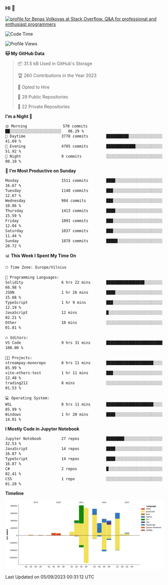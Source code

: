 ### Hi 👋
<a href="https://stackoverflow.com/users/14954249/benas-volkovas"><img src="https://stackoverflow.com/users/flair/14954249.png?theme=dark" width="208" height="58" alt="profile for Benas Volkovas at Stack Overflow, Q&amp;A for professional and enthusiast programmers" title="profile for Benas Volkovas at Stack Overflow, Q&amp;A for professional and enthusiast programmers"></a>

<!--START_SECTION:waka-->
![Code Time](http://img.shields.io/badge/Code%20Time-1%2C553%20hrs%2058%20mins-blue)

![Profile Views](http://img.shields.io/badge/Profile%20Views-0-blue)

**🐱 My GitHub Data** 

> 📦 31.5 kB Used in GitHub's Storage 
 > 
> 🏆 260 Contributions in the Year 2023
 > 
> 💼 Opted to Hire
 > 
> 📜 29 Public Repositories 
 > 
> 🔑 22 Private Repositories 
 > 
**I'm a Night 🦉** 

```text
🌞 Morning                570 commits         ██░░░░░░░░░░░░░░░░░░░░░░░   06.29 % 
🌆 Daytime                3778 commits        ██████████░░░░░░░░░░░░░░░   41.69 % 
🌃 Evening                4705 commits        █████████████░░░░░░░░░░░░   51.92 % 
🌙 Night                  9 commits           ░░░░░░░░░░░░░░░░░░░░░░░░░   00.10 % 
```
📅 **I'm Most Productive on Sunday** 

```text
Monday                   1511 commits        ████░░░░░░░░░░░░░░░░░░░░░   16.67 % 
Tuesday                  1148 commits        ███░░░░░░░░░░░░░░░░░░░░░░   12.67 % 
Wednesday                984 commits         ███░░░░░░░░░░░░░░░░░░░░░░   10.86 % 
Thursday                 1413 commits        ████░░░░░░░░░░░░░░░░░░░░░   15.59 % 
Friday                   1091 commits        ███░░░░░░░░░░░░░░░░░░░░░░   12.04 % 
Saturday                 1037 commits        ███░░░░░░░░░░░░░░░░░░░░░░   11.44 % 
Sunday                   1878 commits        █████░░░░░░░░░░░░░░░░░░░░   20.72 % 
```


📊 **This Week I Spent My Time On** 

```text
🕑︎ Time Zone: Europe/Vilnius

💬 Programming Languages: 
Solidity                 6 hrs 22 mins       █████████████████░░░░░░░░   66.98 % 
JSON                     1 hr 26 mins        ████░░░░░░░░░░░░░░░░░░░░░   15.08 % 
TypeScript               1 hr 9 mins         ███░░░░░░░░░░░░░░░░░░░░░░   12.19 % 
JavaScript               12 mins             █░░░░░░░░░░░░░░░░░░░░░░░░   02.21 % 
Other                    10 mins             ░░░░░░░░░░░░░░░░░░░░░░░░░   01.81 % 

🔥 Editors: 
VS Code                  9 hrs 31 mins       █████████████████████████   100.00 % 

🐱‍💻 Projects: 
streampay-monorepo       8 hrs 11 mins       █████████████████████░░░░   85.99 % 
vite-ethers-test         1 hr 11 mins        ███░░░░░░░░░░░░░░░░░░░░░░   12.48 % 
trading212               8 mins              ░░░░░░░░░░░░░░░░░░░░░░░░░   01.53 % 

💻 Operating System: 
WSL                      8 hrs 11 mins       █████████████████████░░░░   85.99 % 
Windows                  1 hr 20 mins        ████░░░░░░░░░░░░░░░░░░░░░   14.01 % 
```

**I Mostly Code in Jupyter Notebook** 

```text
Jupyter Notebook         27 repos            ████████░░░░░░░░░░░░░░░░░   32.53 % 
JavaScript               14 repos            ████░░░░░░░░░░░░░░░░░░░░░   16.87 % 
TypeScript               14 repos            ████░░░░░░░░░░░░░░░░░░░░░   16.87 % 
C#                       2 repos             █░░░░░░░░░░░░░░░░░░░░░░░░   02.41 % 
CSS                      1 repo              ░░░░░░░░░░░░░░░░░░░░░░░░░   01.20 % 
```



**Timeline**

![Lines of Code chart](https://raw.githubusercontent.com/BenasVolkovas/BenasVolkovas/main/assets/bar_graph.png)


 Last Updated on 05/09/2023 00:31:12 UTC
<!--END_SECTION:waka-->
